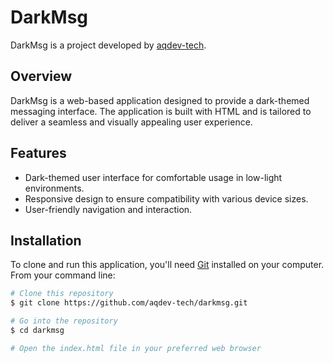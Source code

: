 # DarkMsg

DarkMsg is a project developed by [aqdev-tech](https://github.com/aqdev-tech). 

## Overview

DarkMsg is a web-based application designed to provide a dark-themed messaging interface. The application is built with HTML and is tailored to deliver a seamless and visually appealing user experience.

## Features

- Dark-themed user interface for comfortable usage in low-light environments.
- Responsive design to ensure compatibility with various device sizes.
- User-friendly navigation and interaction.

## Installation

To clone and run this application, you'll need [Git](https://git-scm.com) installed on your computer. From your command line:

```bash
# Clone this repository
$ git clone https://github.com/aqdev-tech/darkmsg.git

# Go into the repository
$ cd darkmsg

# Open the index.html file in your preferred web browser
